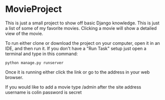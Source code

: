 # MovieProject

This is just a small project to show off basic Django knowledge. This is just a list of some of my favorite movies. Clicking a movie will show a detailed view of the movie.

To run either clone or download the project on your computer, open it in an IDE, and then run it. 
If you don't have a "Run Task" setup just open a terminal and type in this command:
```
python manage.py runserver
```
Once it is running either click the link or go to the address in your web browser.

If you would like to add a movie type /admin after the site address
username is colin
password is secret
